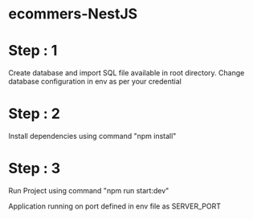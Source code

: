 # ecommers-NestJS

# Step : 1
Create database and import SQL file available in root directory.
Change database configuration in env as per your credential

# Step : 2
Install dependencies using command "npm install"

# Step : 3
Run Project using command "npm run start:dev"

Application running on port defined in env file as SERVER_PORT